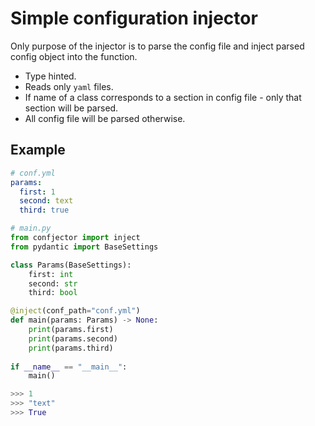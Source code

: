 # Simple configuration injector

Only purpose of the injector is to parse the config file and inject parsed config object into the function.

- Type hinted.
- Reads only `yaml` files.
- If name of a class corresponds to a section in config file - only that section will be parsed.
- All config file will be parsed otherwise.


## Example

```yaml
# conf.yml
params:
  first: 1
  second: text
  third: true
```

```python
# main.py
from confjector import inject
from pydantic import BaseSettings

class Params(BaseSettings):
    first: int
    second: str
    third: bool

@inject(conf_path="conf.yml")
def main(params: Params) -> None:
    print(params.first)
    print(params.second)
    print(params.third)
    
if __name__ == "__main__":
    main()
```
   
```python 
>>> 1
>>> "text"
>>> True
```